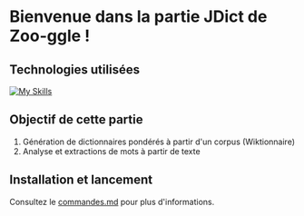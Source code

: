 # Bienvenue dans la partie JDict de Zoo-ggle !

##  Technologies utilisées
[![My Skills](https://skillicons.dev/icons?i=java,maven)](https://skillicons.dev)


## Objectif de cette partie

1. Génération de dictionnaires pondérés à partir d'un corpus (Wiktionnaire)
2. Analyse et extractions de mots à partir de texte

## Installation et lancement
Consultez le [commandes.md](./commandes.md) pour plus d'informations.






